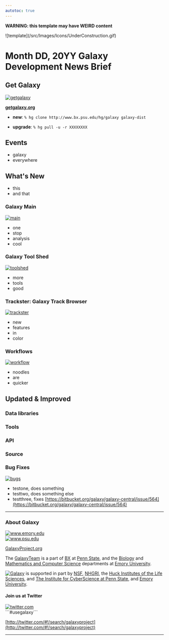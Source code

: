 ```yaml
---
autotoc: true
---
```

****WARNING**: this template may have WEIRD content**

<div class='center'>![template](/src/Images/Icons/UnderConstruction.gif)</div>

# Month DD, 20YY Galaxy Development News Brief

<div class='right'></div>

## Get Galaxy

<div class='left'><a href='http://getgalaxy.org/'><img src="http://galaxy.psu.edu/static/getgalaxy.png" alt="getgalaxy" width="50px" /></a></div>

 **[getgalaxy.org](http://getgalaxy.org)**

* **new**: `% hg clone http://www.bx.psu.edu/hg/galaxy galaxy-dist`

* **upgrade**: `% hg pull -u -r XXXXXXXX`

## Events

* galaxy 
* everywhere

## What's New

* this 
* and that

### Galaxy Main

<div class='left'><a href='http://usegalaxy.org/'><img src="/src/Images/Screenshots/GalaxyMainHome.png" alt="main" width="100px" /></a></div>

* one 
* stop 
* analysis
* cool

### Galaxy Tool Shed

<div class='left'><a href='http://http://toolshed.g2.bx.psu.edu/'><img src="/src/Images/Logos/ToolShed.jpg" alt="toolshed" width="100" /></a></div>

* more
* tools
* good

### Trackster: Galaxy Track Browser

<div class='left'><a href='http://usegalaxy.org/visualization/list_published/'><img src="/src/Images/Screenshots/GalaxyMainTrackster.png" alt="trackster" width="100" /></a></div> 

* new
* features
* in
* color

### Workflows

<div class='left'><a href='http://usegalaxy.org/visualization/list_published/'><img src="/src/Images/Screenshots/GalaxyMainWorkflow.png" alt="workflow" width="100" /></a></div> 

* noodles
* are
* quicker

## Updated & Improved

### Data libraries

### Tools

### API

### Source

### Bug Fixes

<div class='left'><a href='/src/Support/index.md'><img src="/src/Images/Icons/bug.png" alt="bugs" width="20" /></a></div> 

* testone, does something
* testtwo, does something else
* testthree, fixes [https://bitbucket.org/galaxy/galaxy-central/issue/564](https://bitbucket.org/galaxy/galaxy-central/issue/564)

----

### About Galaxy

<div class='right'><a href='http://www.emory.edu/'><img src="/src/Images/Logos/EmoryLogo.jpg" alt="www.emory.edu" width="100" /></a></div>
<div class='right'><a href='http://www.psu.edu/'><img src="/src/Images/Logos/PennStateLogo.jpg" alt="www.psu.edu" width="100" /></a></div>

[GalaxyProject.org](http://galaxyproject.org)

The [GalaxyTeam](http://bitbucket.org/galaxy/galaxy-central/wiki/GalaxyTeam) is a part of [BX](http://www.bx.psu.edu/) at [Penn State](http://www.psu.edu/), and the [Biology](http://www.biology.emory.edu/) and [Mathematics and Computer Science](http://www.mathcs.emory.edu/) departments at [Emory University](http://www.emory.edu/home/index.html). 

<a href='http://usegalaxy.org'><img src="/src/Images/Logos/galaxyLogoTrimmed.png" alt="Galaxy" width="100" /></a> is supported in part by [NSF](http://www.nsf.gov/), [NHGRI](http://www.genome.gov/), the [Huck Institutes of the Life Sciences](http://www.huck.psu.edu/), and [The Institute for CyberScience at Penn State](http://www.ics.psu.edu/), and [Emory University](http://www.emory.edu/home/index.html).

#### Join us at Twitter

<div class='left'><a href='http://twitter.com/#!/search/galaxyproject/'><img src="/src/Images/Logos/TwitterBirdTiny.png" alt="twitter.com" /></a></div>
```#usegalaxy```
 

[http://twitter.com/#!/search/galaxyproject](http://twitter.com/#!/search/galaxyproject) 


----
